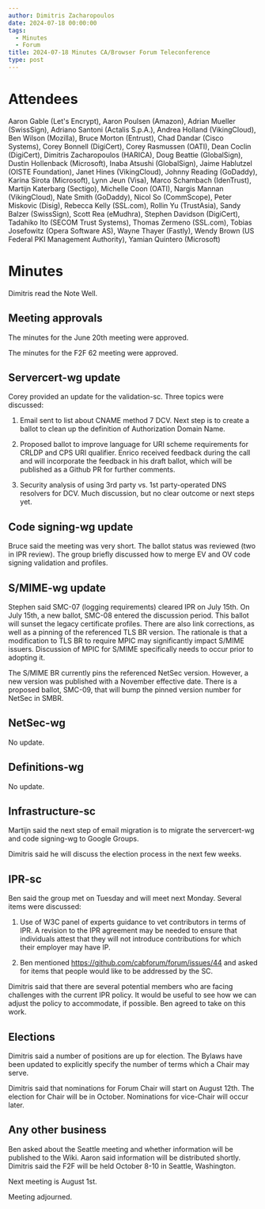 ```yaml
---
author: Dimitris Zacharopoulos
date: 2024-07-18 00:00:00
tags:
  - Minutes
  - Forum
title: 2024-07-18 Minutes CA/Browser Forum Teleconference 
type: post
---
```


# Attendees

Aaron Gable (Let's Encrypt), Aaron Poulsen (Amazon), Adrian Mueller (SwissSign), Adriano Santoni (Actalis S.p.A.), Andrea Holland (VikingCloud), Ben Wilson (Mozilla), Bruce Morton (Entrust), Chad Dandar (Cisco Systems), Corey Bonnell (DigiCert), Corey Rasmussen (OATI), Dean Coclin (DigiCert), Dimitris Zacharopoulos (HARICA), Doug Beattie (GlobalSign), Dustin Hollenback (Microsoft), Inaba Atsushi (GlobalSign), Jaime Hablutzel (OISTE Foundation), Janet Hines (VikingCloud), Johnny Reading (GoDaddy), Karina Sirota (Microsoft), Lynn Jeun (Visa), Marco Schambach (IdenTrust), Martijn Katerbarg (Sectigo), Michelle Coon (OATI), Nargis Mannan (VikingCloud), Nate Smith (GoDaddy), Nicol So (CommScope), Peter Miskovic (Disig), Rebecca Kelly (SSL.com), Rollin Yu (TrustAsia), Sandy Balzer (SwissSign), Scott Rea (eMudhra), Stephen Davidson (DigiCert), Tadahiko Ito (SECOM Trust Systems), Thomas Zermeno (SSL.com), Tobias Josefowitz (Opera Software AS), Wayne Thayer (Fastly), Wendy Brown (US Federal PKI Management Authority), Yamian Quintero (Microsoft)

# Minutes

Dimitris read the Note Well.

## Meeting approvals

The minutes for the June 20th meeting were approved.

The minutes for the F2F 62 meeting were approved.

## Servercert-wg update

Corey provided an update for the validation-sc. Three topics were discussed:

1. Email sent to list about CNAME method 7 DCV. Next step is to create a ballot to clean up the definition of Authorization Domain Name.

2. Proposed ballot to improve language for URI scheme requirements for CRLDP and CPS URI qualifier. Enrico received feedback during the call and will incorporate the feedback in his draft ballot, which will be published as a Github PR for further comments.

3. Security analysis of using 3rd party vs. 1st party-operated DNS resolvers for DCV. Much discussion, but no clear outcome or next steps yet.

## Code signing-wg update

Bruce said the meeting was very short. The ballot status was reviewed (two in IPR review). The group briefly discussed how to merge EV and OV code signing validation and profiles.

## S/MIME-wg update

Stephen said SMC-07 (logging requirements) cleared IPR on July 15th. On July 15th, a new ballot, SMC-08 entered the discussion period. This ballot will sunset the legacy certificate profiles. There are also link corrections, as well as a pinning of the referenced TLS BR version. The rationale is that a modification to TLS BR to require MPIC may significantly impact S/MIME issuers. Discussion of MPIC for S/MIME specifically needs to occur prior to adopting it.

The S/MIME BR currently pins the referenced NetSec version. However, a new version was published with a November effective date. There is a proposed ballot, SMC-09, that will bump the pinned version number for NetSec in SMBR.

## NetSec-wg

No update.

## Definitions-wg

No update.

## Infrastructure-sc

Martijn said the next step of email migration is to migrate the servercert-wg and code signing-wg to Google Groups.

Dimitris said he will discuss the election process in the next few weeks.

## IPR-sc

Ben said the group met on Tuesday and will meet next Monday. Several items were discussed:

1. Use of W3C panel of experts guidance to vet contributors in terms of IPR. A revision to the IPR agreement may be needed to ensure that individuals attest that they will not introduce contributions for which their employer may have IP.

2. Ben mentioned https://github.com/cabforum/forum/issues/44 and asked for items that people would like to be addressed by the SC.

Dimitris said that there are several potential members who are facing challenges with the current IPR policy. It would be useful to see how we can adjust the policy to accommodate, if possible. Ben agreed to take on this work.

## Elections

Dimitris said a number of positions are up for election. The Bylaws have been updated to explicitly specify the number of terms which a Chair may serve.

Dimitris said that nominations for Forum Chair will start on August 12th. The election for Chair will be in October. Nominations for vice-Chair will occur later.

## Any other business

Ben asked about the Seattle meeting and whether information will be published to the Wiki. Aaron said information will be distributed shortly. Dimitris said the F2F will be held October 8-10 in Seattle, Washington.

Next meeting is August 1st.

Meeting adjourned.
